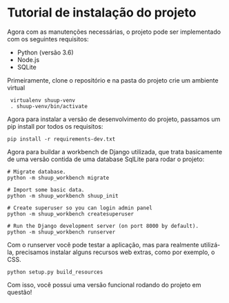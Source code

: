 # Tutorial de instalação do projeto

Agora com as manutenções necessárias, o projeto pode ser implementado com os seguintes requisitos:
- Python (versão 3.6)
- Node.js
- SQLite


Primeiramente, clone o repositório e na pasta do projeto crie um ambiente virtual

```
 virtualenv shuup-venv
 . shuup-venv/bin/activate
```

Agora para instalar a versão de desenvolvimento do projeto, passamos um pip install por todos os requisitos:

```
pip install -r requirements-dev.txt
```

Agora para buildar a workbench de Django utilizada, que trata basicamente de uma versão contida de uma database SqlLite para rodar o projeto:

```
# Migrate database.
python -m shuup_workbench migrate

# Import some basic data.
python -m shuup_workbench shuup_init

# Create superuser so you can login admin panel
python -m shuup_workbench createsuperuser

# Run the Django development server (on port 8000 by default).
python -m shuup_workbench runserver
```

Com o runserver você pode testar a aplicação, mas para realmente utilizá-la, precisamos instalar alguns recursos web extras, como por exemplo, o CSS.

```
python setup.py build_resources
```

Com isso, você possui uma versão funcional rodando do projeto em questão!
